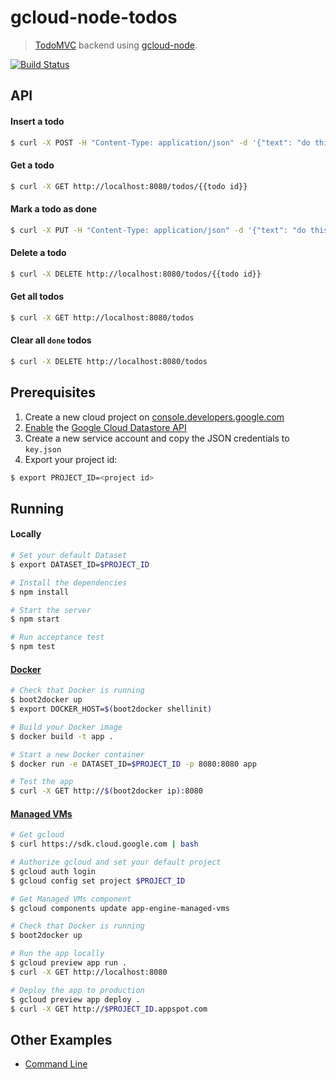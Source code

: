 # gcloud-node-todos
>  [TodoMVC](http://todomvc.com) backend using [gcloud-node](//github.com/GoogleCloudPlatform/gcloud-node).

[![Build Status](https://travis-ci.org/GoogleCloudPlatform/gcloud-node-todos.svg?branch=master)](https://travis-ci.org/GoogleCloudPlatform/gcloud-node-todos)

## API

#### Insert a todo
```sh
$ curl -X POST -H "Content-Type: application/json" -d '{"text": "do this"}' http://localhost:8080/todos
```

#### Get a todo
```sh
$ curl -X GET http://localhost:8080/todos/{{todo id}}
```

#### Mark a todo as done
```sh
$ curl -X PUT -H "Content-Type: application/json" -d '{"text": "do this", "done": true}' http://localhost:8080/todos/{{todo id}}
```

#### Delete a todo
```sh
$ curl -X DELETE http://localhost:8080/todos/{{todo id}}
```

#### Get all todos
```sh
$ curl -X GET http://localhost:8080/todos
```

#### Clear all `done` todos
```sh
$ curl -X DELETE http://localhost:8080/todos
```

## Prerequisites

1. Create a new cloud project on [console.developers.google.com](http://console.developers.google.com)
2. [Enable](https://console.developers.google.com/flows/enableapi?apiid=datastore) the [Google Cloud Datastore API](https://developers.google.com/datastore)
3. Create a new service account and copy the JSON credentials to `key.json`
4. Export your project id:

``` sh
$ export PROJECT_ID=<project id>
```

## Running

#### Locally
```sh
# Set your default Dataset
$ export DATASET_ID=$PROJECT_ID

# Install the dependencies
$ npm install

# Start the server
$ npm start

# Run acceptance test
$ npm test
```

#### [Docker](https://docker.com)
```sh
# Check that Docker is running
$ boot2docker up
$ export DOCKER_HOST=$(boot2docker shellinit)

# Build your Docker image
$ docker build -t app .

# Start a new Docker container
$ docker run -e DATASET_ID=$PROJECT_ID -p 8080:8080 app

# Test the app
$ curl -X GET http://$(boot2docker ip):8080
```

#### [Managed VMs](https://developers.google.com/appengine/docs/managed-vms/)
```sh
# Get gcloud
$ curl https://sdk.cloud.google.com | bash

# Authorize gcloud and set your default project
$ gcloud auth login
$ gcloud config set project $PROJECT_ID

# Get Managed VMs component
$ gcloud components update app-engine-managed-vms

# Check that Docker is running
$ boot2docker up

# Run the app locally
$ gcloud preview app run .
$ curl -X GET http://localhost:8080

# Deploy the app to production
$ gcloud preview app deploy .
$ curl -X GET http://$PROJECT_ID.appspot.com
```

## Other Examples

- [Command Line](//github.com/GoogleCloudPlatform/gcloud-node-todos/tree/master/cli)
